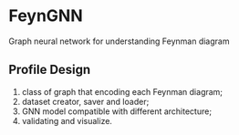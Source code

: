 # FeynGNN
Graph neural network for understanding Feynman diagram

## Profile Design

1. class of graph that encoding each Feynman diagram;
2. dataset creator, saver and loader;
3. GNN model compatible with different architecture;
4. validating and visualize.